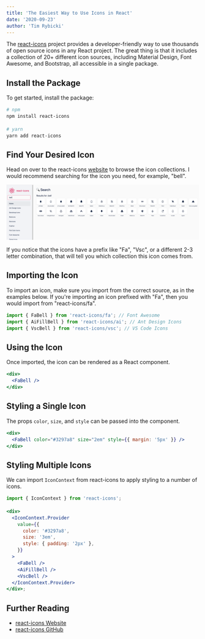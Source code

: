 ```yaml
---
title: 'The Easiest Way to Use Icons in React'
date: '2020-09-23'
author: 'Tim Rybicki'
---
```


The [react-icons](https://react-icons.github.io/react-icons/) project provides a developer-friendly way to use thousands of open source icons in any React project. The great thing is that it includes a collection of 20+ different icon sources, including Material Design, Font Awesome, and Bootstrap, all accessible in a single package.

## Install the Package

To get started, install the package:

```bash
# npm
npm install react-icons

# yarn
yarn add react-icons
```

## Find Your Desired Icon

Head on over to the react-icons [website](https://react-icons.github.io/react-icons/) to browse the icon collections. I would recommend searching for the icon you need, for example, "bell".

![](./bell-search-results.png)

If you notice that the icons have a prefix like "Fa", "Vsc", or a different 2-3 letter combination, that will tell you which collection this icon comes from.

## Importing the Icon

To import an icon, make sure you import from the correct source, as in the examples below. If you're importing an icon prefixed with "Fa", then you would import from "react-icons/fa".

```jsx
import { FaBell } from 'react-icons/fa'; // Font Awesome
import { AiFillBell } from 'react-icons/ai'; // Ant Design Icons
import { VscBell } from 'react-icons/vsc'; // VS Code Icons
```

## Using the Icon

Once imported, the icon can be rendered as a React component.

```jsx
<div>
  <FaBell />
</div>
```

## Styling a Single Icon

The props `color`, `size`, and `style` can be passed into the component.

```jsx
<div>
  <FaBell color="#3297a8" size="2em" style={{ margin: '5px' }} />
</div>
```

## Styling Multiple Icons

We can import `IconContext` from react-icons to apply styling to a number of icons.

```jsx
import { IconContext } from 'react-icons';

<div>
  <IconContext.Provider
    value={{
      color: '#3297a8',
      size: '3em',
      style: { padding: '2px' },
    }}
  >
    <FaBell />
    <AiFillBell />
    <VscBell />
  </IconContext.Provider>
</div>;
```

## Further Reading

- [react-icons Website](https://react-icons.github.io/icons?name=ai)
- [react-icons GitHub](https://github.com/react-icons/react-icons)
